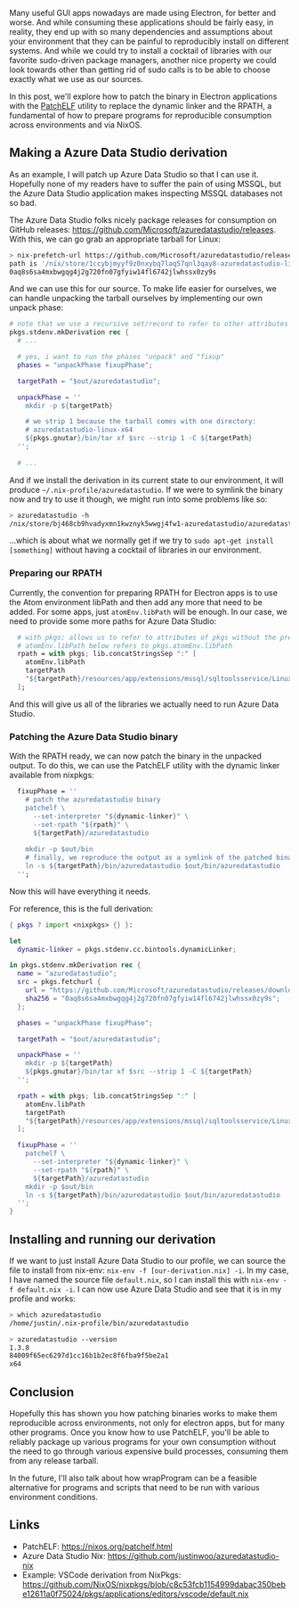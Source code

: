 Many useful GUI apps nowadays are made using Electron, for better and worse. And while consuming these applications should be fairly easy, in reality, they end up with so many dependencies and assumptions about your environment that they can be painful to reproducibly install on different systems. And while we could try to install a cocktail of libraries with our favorite sudo-driven package managers, another nice property we could look towards other than getting rid of sudo calls is to be able to choose exactly what we use as our sources.

In this post, we'll explore how to patch the binary in Electron applications with the [PatchELF](https://nixos.org/patchelf.html) utility to replace the dynamic linker and the RPATH, a fundamental of how to prepare programs for reproducible consumption across environments and via NixOS.

## Making a Azure Data Studio derivation

As an example, I will patch up Azure Data Studio so that I can use it. Hopefully none of my readers have to suffer the pain of using MSSQL, but the Azure Data Studio application makes inspecting MSSQL databases not so bad.

The Azure Data Studio folks nicely package releases for consumption on GitHub releases: <https://github.com/Microsoft/azuredatastudio/releases>. With this, we can go grab an appropriate tarball for Linux:

```sh
> nix-prefetch-url https://github.com/Microsoft/azuredatastudio/releases/download/1.3.8/azuredatastudio-linux-1.3.8.tar.gz
path is '/nix/store/1ccybjmyyf9z0nxybq7laq57qnl3qay8-azuredatastudio-linux-1.3.8.tar.gz'
0aq8s6sa4mxbwgqg4j2g720fn07gfyiw14fl6742jlwhssx0zy9s
```

And we can use this for our source. To make life easier for ourselves, we can handle unpacking the tarball ourselves by implementing our own unpack phase:

```nix
# note that we use a recursive set/record to refer to other attributes
pkgs.stdenv.mkDerivation rec {
  # ...

  # yes, i want to run the phases "unpack" and "fixup"
  phases = "unpackPhase fixupPhase";

  targetPath = "$out/azuredatastudio";

  unpackPhase = ''
    mkdir -p ${targetPath}

    # we strip 1 because the tarball comes with one directory:
    # azuredatastudio-linux-x64
    ${pkgs.gnutar}/bin/tar xf $src --strip 1 -C ${targetPath}
  '';
  
  # ...
```

And if we install the derivation in its current state to our environment, it will produce `~/.nix-profile/azuredatastudio`. If we were to symlink the binary now and try to use it though, we might run into some problems like so:

```sh
> azuredatastudio -h
/nix/store/bj468cb9hvadyxmn1kwznyk5wwgj4fw1-azuredatastudio/azuredatastudio/bin/../azuredatastudio: error while loading shared libraries: libnode.so: cannot open shared object file: No such file or directory
```

...which is about what we normally get if we try to `sudo apt-get install [something]` without having a cocktail of libraries in our environment.

### Preparing our RPATH

Currently, the convention for preparing RPATH for Electron apps is to use the Atom environment libPath and then add any more that need to be added. For some apps, just `atomEnv.libPath` will be enough. In our case, we need to provide some more paths for Azure Data Studio:

```nix
  # with pkgs; allows us to refer to attributes of pkgs without the prefix
  # atomEnv.libPath below refers to pkgs.atomEnv.libPath
  rpath = with pkgs; lib.concatStringsSep ":" [
    atomEnv.libPath
    targetPath
    "${targetPath}/resources/app/extensions/mssql/sqltoolsservice/Linux/1.5.0-alpha.60"
  ];
```

And this will give us all of the libraries we actually need to run Azure Data Studio.

### Patching the Azure Data Studio binary

With the RPATH ready, we can now patch the binary in the unpacked output. To do this, we can use the PatchELF utility with the dynamic linker available from nixpkgs:

```nix
  fixupPhase = ''
    # patch the azuredatastudio binary
    patchelf \
      --set-interpreter "${dynamic-linker}" \
      --set-rpath "${rpath}" \
      ${targetPath}/azuredatastudio
    
    mkdir -p $out/bin
    # finally, we reproduce the output as a symlink of the patched binary
    ln -s ${targetPath}/bin/azuredatastudio $out/bin/azuredatastudio
  '';
```

Now this will have everything it needs.

For reference, this is the full derivation:

```nix
{ pkgs ? import <nixpkgs> {} }:

let
  dynamic-linker = pkgs.stdenv.cc.bintools.dynamicLinker;

in pkgs.stdenv.mkDerivation rec {
  name = "azuredatastudio";
  src = pkgs.fetchurl {
    url = "https://github.com/Microsoft/azuredatastudio/releases/download/1.3.8/azuredatastudio-linux-1.3.8.tar.gz";
    sha256 = "0aq8s6sa4mxbwgqg4j2g720fn07gfyiw14fl6742jlwhssx0zy9s";
  };

  phases = "unpackPhase fixupPhase";

  targetPath = "$out/azuredatastudio";

  unpackPhase = ''
    mkdir -p ${targetPath}
    ${pkgs.gnutar}/bin/tar xf $src --strip 1 -C ${targetPath}
  '';

  rpath = with pkgs; lib.concatStringsSep ":" [
    atomEnv.libPath
    targetPath
    "${targetPath}/resources/app/extensions/mssql/sqltoolsservice/Linux/1.5.0-alpha.60"
  ];

  fixupPhase = ''
    patchelf \
      --set-interpreter "${dynamic-linker}" \
      --set-rpath "${rpath}" \
      ${targetPath}/azuredatastudio
    mkdir -p $out/bin
    ln -s ${targetPath}/bin/azuredatastudio $out/bin/azuredatastudio
  '';
}
```

## Installing and running our derivation

If we want to just install Azure Data Studio to our profile, we can source the file to install from nix-env: `nix-env -f [our-derivation.nix] -i`. In my case, I have named the source file `default.nix`, so I can install this with `nix-env -f default.nix -i`. I can now use Azure Data Studio and see that it is in my profile and works:

```sh
> which azuredatastudio
/home/justin/.nix-profile/bin/azuredatastudio

> azuredatastudio --version
1.3.8
84009f65ec6297d1cc16b1b2ec8f6fba9f5be2a1
x64
```

## Conclusion

Hopefully this has shown you how patching binaries works to make them reproducible across environments, not only for electron apps, but for many other programs. Once you know how to use PatchELF, you'll be able to reliably package up various programs for your own consumption without the need to go through various expensive build processes, consuming them from any release tarball.

In the future, I'll also talk about how wrapProgram can be a feasible alternative for programs and scripts that need to be run with various environment conditions.

## Links

* PatchELF: <https://nixos.org/patchelf.html>
* Azure Data Studio Nix: <https://github.com/justinwoo/azuredatastudio-nix>
* Example: VSCode derivation from NixPkgs: <https://github.com/NixOS/nixpkgs/blob/c8c53fcb1154999dabac350bebe12611a0f75024/pkgs/applications/editors/vscode/default.nix>